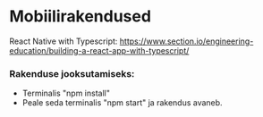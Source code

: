 # Mobiilirakendused

React Native with Typescript: https://www.section.io/engineering-education/building-a-react-app-with-typescript/

### Rakenduse jooksutamiseks:
* Terminalis "npm install"
* Peale seda terminalis "npm start" ja rakendus avaneb.
